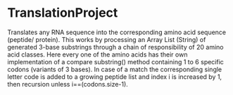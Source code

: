 # TranslationProject
Translates any RNA sequence into the corresponding amino acid sequence (peptide/ protein). 
This works by processing an Array List (String) of generated 3-base substrings through a chain of responsibility of 20 amino acid classes. Here every one of the amino acids has their own implementation of a compare substring() method containing 1 to 6 specific codons (variants of 3 bases). In case of a match the corresponding single letter code is added to a growing peptide list and index i is increased by 1, then recursion unless i==(codons.size-1).
